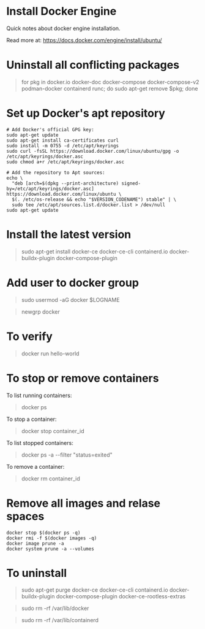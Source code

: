 # Install Docker Engine 

Quick notes about docker engine installation.

Read more at: https://docs.docker.com/engine/install/ubuntu/

# Uninstall all conflicting packages

> for pkg in docker.io docker-doc docker-compose docker-compose-v2 podman-docker containerd runc; do sudo apt-get remove $pkg; done

# Set up Docker's apt repository

```
# Add Docker's official GPG key:
sudo apt-get update
sudo apt-get install ca-certificates curl
sudo install -m 0755 -d /etc/apt/keyrings
sudo curl -fsSL https://download.docker.com/linux/ubuntu/gpg -o /etc/apt/keyrings/docker.asc
sudo chmod a+r /etc/apt/keyrings/docker.asc

# Add the repository to Apt sources:
echo \
  "deb [arch=$(dpkg --print-architecture) signed-by=/etc/apt/keyrings/docker.asc] https://download.docker.com/linux/ubuntu \
  $(. /etc/os-release && echo "$VERSION_CODENAME") stable" | \
  sudo tee /etc/apt/sources.list.d/docker.list > /dev/null
sudo apt-get update
```

# Install the latest version

> sudo apt-get install docker-ce docker-ce-cli containerd.io docker-buildx-plugin docker-compose-plugin

# Add user to docker group

> sudo usermod -aG docker $LOGNAME

> newgrp docker

# To verify

> docker run hello-world

# To stop or remove containers

To list running containers:

> docker ps

To stop a container:

> docker stop container_id

To list stopped containers:

> docker ps -a --filter "status=exited"

To remove a container:

> docker rm container_id

# Remove all images and relase spaces

```
docker stop $(docker ps -q)
docker rmi -f $(docker images -q)
docker image prune -a
docker system prune -a --volumes
```

# To uninstall

> sudo apt-get purge docker-ce docker-ce-cli containerd.io docker-buildx-plugin docker-compose-plugin docker-ce-rootless-extras

> sudo rm -rf /var/lib/docker

> sudo rm -rf /var/lib/containerd
